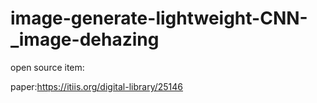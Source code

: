 # image-generate-lightweight-CNN-_image-dehazing

open source item:

paper:https://itiis.org/digital-library/25146
